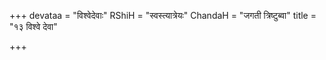+++
devataa = "विश्वेदेवाः"
RShiH = "स्वस्त्यात्रेयः"
ChandaH = "जगती त्रिष्टुब्वा"
title = "१३ विश्वे देवा"

+++
